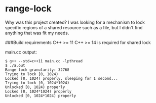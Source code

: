 # range-lock

Why was this project created? I was looking for a mechanism to lock specific regions of a shared resource such as a file, but I didn't find anything that was fit my needs.

###Build requirements
C++ >= 11
C++ >= 14 is required for shared lock

main.cc output:
```
$ g++ --std=c++11 main.cc -lpthread
$ ./a.out
Range lock granularity: 32768
Trying to lock [0, 1024)
Locked [0, 1024) properly, sleeping for 1 second...
Trying to lock [0, 1024*1024)
Unlocked [0, 1024) properly
Locked [0, 1024*1024) properly
Unlocked [0, 1024*1024) properly
```
